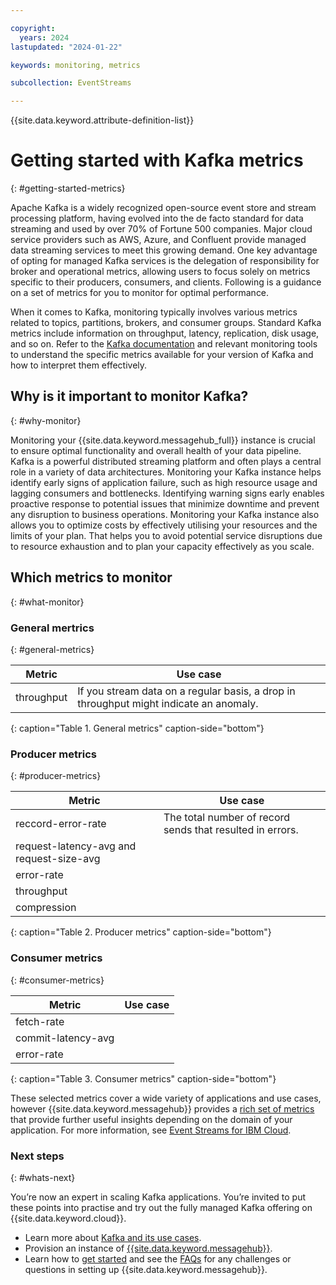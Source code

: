```yaml
---

copyright:
  years: 2024
lastupdated: "2024-01-22"

keywords: monitoring, metrics

subcollection: EventStreams

---
```


{{site.data.keyword.attribute-definition-list}}

# Getting started with Kafka metrics
{: #getting-started-metrics}

Apache Kafka is a widely recognized open-source event store and stream processing platform, having evolved into the de facto standard for data streaming and used by over 70% of Fortune 500 companies. Major cloud service providers such as AWS, Azure, and Confluent provide managed data streaming services to meet this growing demand. One key advantage of opting for managed Kafka services is the delegation of responsibility for broker and operational metrics, allowing users to focus solely on metrics specific to their producers, consumers, and clients. Following is a guidance on a set of metrics for you to monitor for optimal performance.

When it comes to Kafka, monitoring typically involves various metrics related to topics, partitions, brokers, and consumer groups. Standard Kafka metrics include information on throughput, latency, replication, disk usage, and so on. Refer to the [Kafka documentation](https://kafka.apache.org/documentation/) and relevant monitoring tools to understand the specific metrics available for your version of Kafka and how to interpret them effectively.

## Why is it important to monitor Kafka?
{: #why-monitor}

Monitoring your {{site.data.keyword.messagehub_full}} instance is crucial to ensure optimal functionality and overall health of your data pipeline. Kafka is a powerful distributed streaming platform and often plays a central role in a variety of data architectures. Monitoring your Kafka instance helps identify early signs of application failure, such as high resource usage and lagging consumers and bottlenecks. Identifying warning signs early enables proactive response to potential issues that minimize downtime and prevent any disruption to business operations. Monitoring your Kafka instance also allows you to optimize costs by effectively utilising your resources and the limits of your plan. That helps you to avoid potential service disruptions due to resource exhaustion and to plan your capacity effectively as you scale.

## Which metrics to monitor
{: #what-monitor}

### General mertrics
{: #general-metrics}

| Metric | Use case |
| --- | --- |
| throughput | If you stream data on a regular basis, a drop in throughput might indicate an anomaly. |
{: caption="Table 1. General metrics" caption-side="bottom"}

### Producer metrics
{: #producer-metrics}

| Metric | Use case |
| --- | --- |
| reccord-error-rate | The total number of record sends that resulted in errors. |
| request-latency-avg and request-size-avg |  |
| error-rate |  |
| throughput |  |
| compression |  |
{: caption="Table 2. Producer metrics" caption-side="bottom"}

### Consumer metrics
{: #consumer-metrics}

| Metric | Use case |
| --- | --- |
| fetch-rate |  |
| commit-latency-avg |  |
| error-rate |  |
{: caption="Table 3. Consumer metrics" caption-side="bottom"}

These selected metrics cover a wide variety of applications and use cases, however {{site.data.keyword.messagehub}} provides a [rich set of metrics](/docs/EventStreams?topic=EventStreams-metrics) that provide further useful insights depending on the domain of your application. For more information, see [Event Streams for IBM Cloud](/docs/EventStreams?topic=EventStreams-about).

### Next steps
{: #whats-next}

You’re now an expert in scaling Kafka applications. You’re invited to put these points into practise and try out the fully managed Kafka offering on {{site.data.keyword.cloud}}.

- Learn more about [Kafka and its use cases](/docs/EventStreams?topic=EventStreams-use_cases).
- Provision an instance of [{{site.data.keyword.messagehub}}](https://www.ibm.com/products/event-streams).
- Learn how to [get started](/docs/EventStreams?topic=EventStreams-getting-started) and see the [FAQs](/docs/EventStreams?topic=EventStreams-faqs) for any challenges or questions in setting up {{site.data.keyword.messagehub}}.
